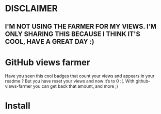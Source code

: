 # DISCLAIMER
## I'M NOT USING THE FARMER FOR MY VIEWS. I'M ONLY SHARING THIS BECAUSE I THINK IT'S COOL, HAVE A GREAT DAY :)
# GitHub views farmer 
Have you seen this cool badges that count your views and appears in your readme ? But you have reset your views and now it’s to 0 :(. With github-views-farmer you can get back that amount, and more ;)
# Install
